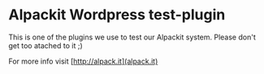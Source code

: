 # Alpackit Wordpress test-plugin
This is one of the plugins we use to test our Alpackit system. Please don't get too atached to it ;)

For more info visit [http://alpack.it](alpack.it)
